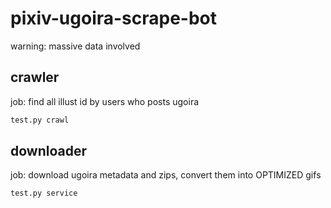 # pixiv-ugoira-scrape-bot

warning: massive data involved

## crawler

job: find all illust id by users who posts ugoira
```python
test.py crawl
```

## downloader

job: download ugoira metadata and zips, convert them into OPTIMIZED gifs
```python
test.py service
```
